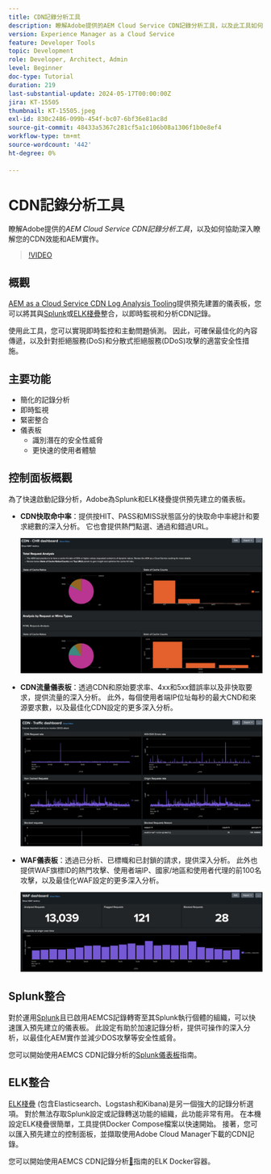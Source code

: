 ```yaml
---
title: CDN記錄分析工具
description: 瞭解Adobe提供的AEM Cloud Service CDN記錄分析工具，以及此工具如何協助您深入瞭解您的CDN效能和AEM實作。
version: Experience Manager as a Cloud Service
feature: Developer Tools
topic: Development
role: Developer, Architect, Admin
level: Beginner
doc-type: Tutorial
duration: 219
last-substantial-update: 2024-05-17T00:00:00Z
jira: KT-15505
thumbnail: KT-15505.jpeg
exl-id: 830c2486-099b-454f-bc07-6bf36e81ac8d
source-git-commit: 48433a5367c281cf5a1c106b08a1306f1b0e8ef4
workflow-type: tm+mt
source-wordcount: '442'
ht-degree: 0%

---
```


# CDN記錄分析工具

瞭解Adobe提供的&#x200B;_AEM Cloud Service CDN記錄分析工具_，以及如何協助深入瞭解您的CDN效能和AEM實作。
 
>[!VIDEO](https://video.tv.adobe.com/v/3446116?quality=12&learn=on&captions=chi_hant)

## 概觀

[AEM as a Cloud Service CDN Log Analysis Tooling](https://github.com/adobe/AEMCS-CDN-Log-Analysis-Tooling)提供預先建置的儀表板，您可以將其與[Splunk](https://www.splunk.com/en_us/products/observability-cloud.html)或[ELK棧疊](https://www.elastic.co/elastic-stack)整合，以即時監視和分析CDN記錄。

使用此工具，您可以實現即時監控和主動問題偵測。 因此，可確保最佳化的內容傳遞，以及針對拒絕服務(DoS)和分散式拒絕服務(DDoS)攻擊的適當安全性措施。

## 主要功能

- 簡化的記錄分析
- 即時監視
- 緊密整合
- 儀表板
   - 識別潛在的安全性威脅
   - 更快速的使用者體驗

## 控制面板概觀

為了快速啟動記錄分析，Adobe為Splunk和ELK棧疊提供預先建立的儀表板。

- **CDN快取命中率**：提供按HIT、PASS和MISS狀態區分的快取命中率總計和要求總數的深入分析。 它也會提供熱門點選、通過和錯過URL。

  ![CDN快取命中率](assets/CHR-dashboard.png)

- **CDN流量儀表板**：透過CDN和原始要求率、4xx和5xx錯誤率以及非快取要求，提供流量的深入分析。 此外，每個使用者端IP位址每秒的最大CND和來源要求數，以及最佳化CDN設定的更多深入分析。

  ![CDN流量儀表板](assets/Traffic-dashboard.png)

- **WAF儀表板**：透過已分析、已標幟和已封鎖的請求，提供深入分析。 此外也提供WAF旗標ID的熱門攻擊、使用者端IP、國家/地區和使用者代理的前100名攻擊，以及最佳化WAF設定的更多深入分析。

  ![WAF儀表板](assets/WAF-Dashboard.png)

## Splunk整合

對於運用[Splunk](https://www.splunk.com/en_us/products/observability-cloud.html)且已啟用AEMCS記錄轉寄至其Splunk執行個體的組織，可以快速匯入預先建立的儀表板。 此設定有助於加速記錄分析，提供可操作的深入分析，以最佳化AEM實作並減少DOS攻擊等安全性威脅。

您可以開始使用AEMCS CDN記錄分析的[Splunk儀表板](https://github.com/adobe/AEMCS-CDN-Log-Analysis-Tooling/blob/main/Splunk/README.md#splunk-dashboards-for-aemcs-cdn-log-analysis)指南。


## ELK整合

[ELK棧疊](https://www.elastic.co/elastic-stack) (包含Elasticsearch、Logstash和Kibana)是另一個強大的記錄分析選項。 對於無法存取Splunk設定或記錄轉送功能的組織，此功能非常有用。 在本機設定ELK棧疊很簡單，工具提供Docker Compose檔案以快速開始。 接著，您可以匯入預先建立的控制面板，並擷取使用Adobe Cloud Manager下載的CDN記錄。

您可以開始使用AEMCS CDN記錄分析[&#128279;](https://github.com/adobe/AEMCS-CDN-Log-Analysis-Tooling/blob/main/ELK/README.md#elk-docker-container-for-aemcs-cdn-log-analysis)指南的ELK Docker容器。

